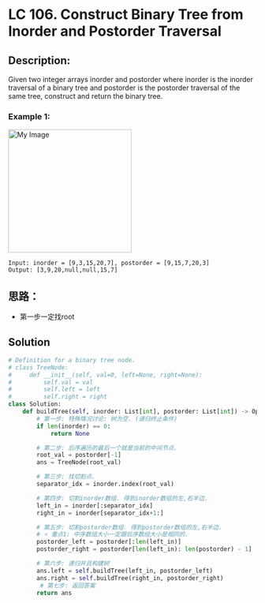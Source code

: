 # LC 106. Construct Binary Tree from Inorder and Postorder Traversal

## Description:

Given two integer arrays inorder and postorder where inorder is the inorder traversal of a binary tree and postorder is the postorder traversal of the same tree, construct and return the binary tree.

### Example 1:

<img src="https://assets.leetcode.com/uploads/2021/02/19/tree.jpg" alt="My Image" height="250" />

```
Input: inorder = [9,3,15,20,7], postorder = [9,15,7,20,3]
Output: [3,9,20,null,null,15,7]
```

## 思路：
* 第一步一定找root

## Solution

```py
# Definition for a binary tree node.
# class TreeNode:
#     def __init__(self, val=0, left=None, right=None):
#         self.val = val
#         self.left = left
#         self.right = right
class Solution:
    def buildTree(self, inorder: List[int], postorder: List[int]) -> Optional[TreeNode]:
        # 第一步: 特殊情况讨论: 树为空. (递归终止条件)
        if len(inorder) == 0:
            return None

        # 第二步: 后序遍历的最后一个就是当前的中间节点.
        root_val = postorder[-1]
        ans = TreeNode(root_val)

        # 第三步: 找切割点.
        separator_idx = inorder.index(root_val)

        # 第四步: 切割inorder数组. 得到inorder数组的左,右半边.
        left_in = inorder[:separator_idx]
        right_in = inorder[separator_idx+1:]

        # 第五步: 切割postorder数组. 得到postorder数组的左,右半边.
        # ⭐️ 重点1: 中序数组大小一定跟后序数组大小是相同的.
        postorder_left = postorder[:len(left_in)]
        postorder_right = postorder[len(left_in): len(postorder) - 1]

        # 第六步: 递归并且构建树
        ans.left = self.buildTree(left_in, postorder_left)
        ans.right = self.buildTree(right_in, postorder_right)
         # 第七步: 返回答案
        return ans

```
